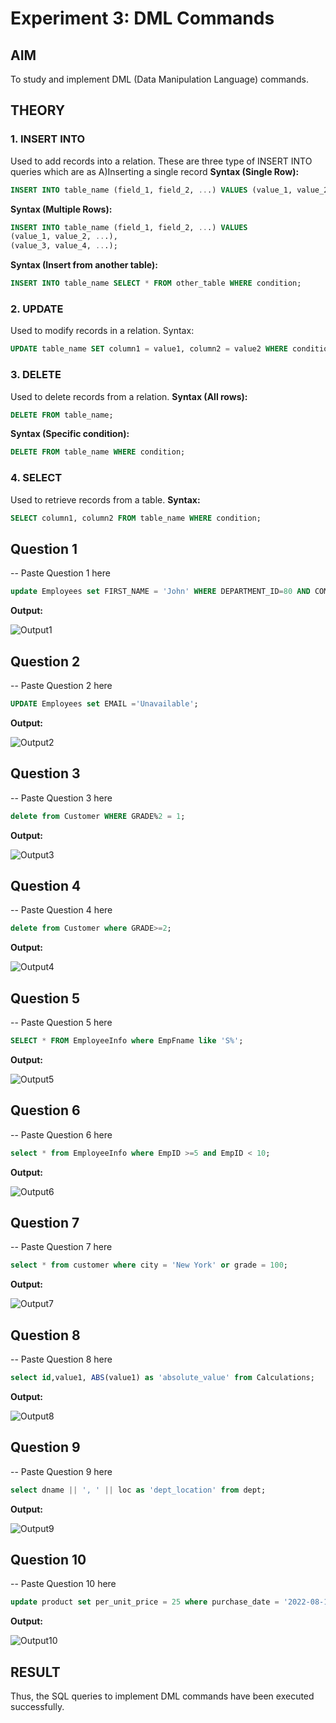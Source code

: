 # Experiment 3: DML Commands

## AIM
To study and implement DML (Data Manipulation Language) commands.

## THEORY

### 1. INSERT INTO
Used to add records into a relation.
These are three type of INSERT INTO queries which are as
A)Inserting a single record
**Syntax (Single Row):**
```sql
INSERT INTO table_name (field_1, field_2, ...) VALUES (value_1, value_2, ...);
```
**Syntax (Multiple Rows):**
```sql
INSERT INTO table_name (field_1, field_2, ...) VALUES
(value_1, value_2, ...),
(value_3, value_4, ...);
```
**Syntax (Insert from another table):**
```sql
INSERT INTO table_name SELECT * FROM other_table WHERE condition;
```
### 2. UPDATE
Used to modify records in a relation.
Syntax:
```sql
UPDATE table_name SET column1 = value1, column2 = value2 WHERE condition;
```
### 3. DELETE
Used to delete records from a relation.
**Syntax (All rows):**
```sql
DELETE FROM table_name;
```
**Syntax (Specific condition):**
```sql
DELETE FROM table_name WHERE condition;
```
### 4. SELECT
Used to retrieve records from a table.
**Syntax:**
```sql
SELECT column1, column2 FROM table_name WHERE condition;
```
**Question 1**
--
-- Paste Question 1 here

```sql
update Employees set FIRST_NAME = 'John' WHERE DEPARTMENT_ID=80 AND COMMISSION_PCT<.35;
```

**Output:**

![Output1](output.png)

**Question 2**
---
-- Paste Question 2 here

```sql
UPDATE Employees set EMAIL ='Unavailable';
```

**Output:**

![Output2](output.png)

**Question 3**
---
-- Paste Question 3 here

```sql
delete from Customer WHERE GRADE%2 = 1;
```

**Output:**

![Output3](output.png)

**Question 4**
---
-- Paste Question 4 here

```sql
delete from Customer where GRADE>=2;
```

**Output:**

![Output4](output.png)

**Question 5**
---
-- Paste Question 5 here

```sql
SELECT * FROM EmployeeInfo where EmpFname like 'S%';
```

**Output:**

![Output5](output.png)

**Question 6**
---
-- Paste Question 6 here

```sql
select * from EmployeeInfo where EmpID >=5 and EmpID < 10;
```

**Output:**

![Output6](output.png)

**Question 7**
---
-- Paste Question 7 here

```sql
select * from customer where city = 'New York' or grade = 100;
```

**Output:**

![Output7](output.png)

**Question 8**
---
-- Paste Question 8 here

```sql
select id,value1, ABS(value1) as 'absolute_value' from Calculations;
```

**Output:**

![Output8](output.png)

**Question 9**
---
-- Paste Question 9 here

```sql
select dname || ', ' || loc as 'dept_location' from dept;
```

**Output:**

![Output9](output.png)

**Question 10**
---
-- Paste Question 10 here

```sql
update product set per_unit_price = 25 where purchase_date = '2022-08-15' and product_id = 12; 
```

**Output:**

![Output10](output.png)

## RESULT
Thus, the SQL queries to implement DML commands have been executed successfully.
